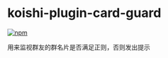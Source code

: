 # koishi-plugin-card-guard

[![npm](https://img.shields.io/npm/v/koishi-plugin-card-guard?style=flat-square)](https://www.npmjs.com/package/koishi-plugin-card-guard)

用来监视群友的群名片是否满足正则，否则发出提示
